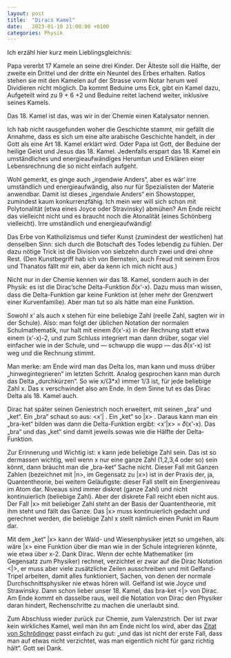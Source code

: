 ```yaml
---
layout: post
title:  "Diracs Kamel"
date:   2023-01-10 21:00:00 +0100
categories: Physik
---
```

Ich erzähl hier kurz mein Lieblingsgleichnis:

Papa vererbt 17 Kamele an seine drei Kinder. Der Älteste soll die Hälfte, der zweite ein Drittel und der dritte ein Neuntel des Erbes erhalten. Ratlos stehen sie mit den Kamelen auf der Strasse vorm Notar herum weil Dividieren nicht möglich. Da kommt Beduine ums Eck, gibt ein Kamel dazu, Aufgeteilt wird zu 9 + 6 +2 und Beduine reitet lachend weiter, inklusive seines Kamels.

Das 18. Kamel ist das, was wir in der Chemie einen Katalysator nennen.

Ich hab nicht rausgefunden woher die Geschichte stammt, mir gefällt die Annahme, dass es sich um eine alte arabische Geschichte handelt, in der Gott als eine Art 18. Kamel erklärt wird. Oder Papa ist Gott, der Beduine der heilige Geist und Jesus das 18. Kamel. Jedenfalls erspart das 18. Kamel ein umständliches und energieaufwändiges Herumtun und Erklären einer Lebensrechnung die so nicht einfach aufgeht.

Wohl gemerkt, es ginge auch „irgendwie Anders“, aber es wär‘ irre umständlich und energieaufwändig, also nur für Spezialisten der Materie anwendbar. Damit ist dieses „irgendwie Anders“ ein Showstopper, zumindest kaum konkurrenzfähig. Ich mein wer will sich schon mit Polytonalität (etwa eines Joyce oder Stravinsky) abmühen? Am Ende reicht das vielleicht nicht und es braucht noch die Atonalität (eines Schönberg vielleicht). Irre umständlich und energieaufwändig!

Das Erbe von Katholizismus und tiefer Kunst (zumindest der westlichen) hat denselben Sinn: sich durch die Botschaft des Todes lebendig zu fühlen. Der dazu nötige Trick ist die Division von siebzehn durch zwei und drei ohne Rest. (Den Kunstbegriff hab ich von Bernstein, auch Freud mit seinem Eros und Thanatos fällt mir ein, aber da kenn ich mich nicht aus.)

Nicht nur in der Chemie kennen wir das 18. Kamel, sondern auch in der Physik: es ist die Dirac’sche Delta-Funktion 𝛿(x‘-x). Dazu muss man wissen, dass die Delta-Funktion gar keine Funktion ist (eher mehr der Grenzwert einer Kurvenfamilie). Aber man tut so als hätte man eine Funktion.

Sowohl x‘ als auch x stehen für eine beliebige Zahl (reelle Zahl, sagten wir in der Schule). Also: man folgt der üblichen Notation der normalen Schulmathematik, nur halt mit einem 𝛿(x‘-x) in der Rechnung statt etwa einem (x‘-x)-2, und zum Schluss integriert man dann drüber, sogar viel einfacher wie in der Schule, und — schwupp die wupp — das 𝛿(x‘-x) ist weg und die Rechnung stimmt.

Man merke: am Ende wird man das Delta los, man kann und muss drüber „hinwegintegrieren“ im letzten Schritt. Analog gesprochen kann man durch das Delta „durchkürzen“. So wie x/(3*x) immer 1/3 ist, für jede beliebige Zahl x. Das x verschwindet also am Ende. In dem Sinne tut es das Dirac Delta als 18. Kamel auch.

Dirac hat später seinen Geniestrich noch erweitert, mit seinen „bra“ und „ket“. Ein „bra“ schaut so aus: <x’\| . Ein „ket“ so \|x> . Daraus kann man ein „bra-ket“ bilden was dann die Delta-Funktion ergibt: <x’\|x> = 𝛿(x‘-x). Das „bra“ und das „ket“ sind damit jeweils sowas wie die Hälfte der Delta-Funktion.

Zur Erinnerung und Wichtig ist: x kann jede beliebige Zahl sein. Das ist so dermassen wichtig, weil wenn x nur eine ganze Zahl (1,2,3,4 oder so) sein könnt, dann bräucht man die „bra-ket“ Sache nicht. Dieser Fall mit Ganzen Zahlen (bezeichnet mit \|n>, im Gegensatz zu \|x>) ist in der Praxis der, ja, Quantentheorie, bei weitem Geläufigste: dieser Fall stellt ein Energieniveau im Atom dar. Niveaus sind immer diskret (ganze Zahl) und nicht kontinuierlich (beliebige Zahl). Aber der diskrete Fall reicht eben nicht aus. Der Fall \|x> mit beliebiger Zahl steht an der Basis der Quantentheorie, mit ihm steht und fällt das Ganze. Das \|x> muss kontinuierlich gedacht und gerechnet werden, die beliebige Zahl x stellt nämlich einen Punkt im Raum dar.

Mit dem „ket“ \|x> kann der Wald- und Wiesenphysiker jetzt so umgehen, als wäre \|x> eine Funktion über die man wie in der Schule integrieren könnte, wie etwa über x-2. Dank Dirac. Wenn der echte Mathematiker (im Gegensatz zum Physiker) rechnet, verzichtet er zwar auf die Dirac Notation <\|>, er muss aber viele zusätzliche Zeilen ausschreiben und mit Gelfand-Tripel arbeiten, damit alles funktioniert, Sachen, von denen der normale Durchschnittsphysiker nie etwas hören will. Gelfand ist wie Joyce und Strawinsky. Dann schon lieber unser 18. Kamel, das bra-ket <\|> von Dirac. Am Ende kommt eh dasselbe raus, weil die Notation von Dirac den Physiker daran hindert, Rechenschritte zu machen die unerlaubt sind.

Zum Abschluss wieder zurück zur Chemie, zum Valenzstrich. Der ist zwar kein wirkliches Kamel, weil man ihn am Ende nicht los wird, aber das [Zitat von Schrödinger](https://www.youtube.com/watch?v=hPyUFbKRwq0&t=4054s) passt einfach zu gut: „und das ist nicht der erste Fall, dass man auf etwas nicht verzichtet, was man eigentlich nicht für ganz richtig hält“. Gott sei Dank.
